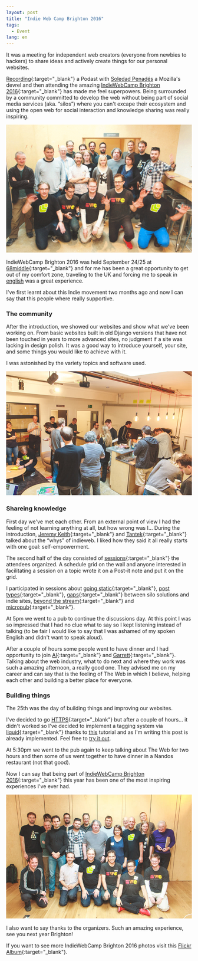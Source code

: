 ```yaml
---
layout: post
title: "Indie Web Camp Brighton 2016"
tags:
  - Event
lang: en
---
```


It was a meeting for independent web creators (everyone from newbies to hackers) to share ideas and actively create things for our personal websites.

[Recording](http://wecodesignpodcast.com/2016/09/27/web-audio/){:target="_blank"} a Podast with [Soledad Penadés](https://soledadpenades.com) a Mozilla's devrel and then attending the amazing [IndieWebCamp Brighton 2016](https://indieweb.org/2016/Brighton){:target="_blank"} has made me feel superpowers. Being surrounded by a community committed to develop the web without being part of social media services (aka. “silos”) where you can't excape their ecosystem and using the open web for social interaction and knowledge sharing was really inspiring.

<img src="/assets/images/post-IWC-Brighton-2016-1.gif" alt="Photo by Julie Anne Noying CC-BY/Flickr">

IndieWebCamp Brighton 2016 was held September 24/25 at [68middle](http://68middle.st){:target="_blank"} and for me has been a great opportunity to get out of my comfort zone, traveling to the UK and forcing me to speak in [english](/2015/11/25/hello-world/) was a great experience.

I've first learnt about this Indie movement two months ago and now I can say that this people where really supportive.

### The community

After the introduction, we showed our websites and show what we've been working on. From basic websites built in old Django versions that have not been touched in years to more advanced sites, no judgment if a site was lacking in design polish. It was a good way to introduce yourself, your site, and some things you would like to achieve with it.

I was astonished by the variety topics and software used.

<img src="/assets/images/post-IWC-Brighton-2016-2.jpg" alt="Photo by Julie Anne Noying CC-BY/Flickr">

### Shareing knowledge

First day we've met each other. From an external point of view I had the feeling of not learning anything at all, but how wrong was I... During the introduction, [Jeremy Keith](https://adactio.com){:target="_blank"} and [Tantek](http://tantek.com){:target="_blank"} talked about the “whys” of indieweb. I liked how they said it all really starts with one goal: self-empowerment.

The second half of the day consisted of [sessions](https://indieweb.org/2016/Brighton/Schedule){:target="_blank"} the attendees organized. A schedule grid on the wall and anyone interested in facilitating a session on a topic wrote it on a Post-it note and put it on the grid.

I participated in sessions about [going static](https://indieweb.org/2016/Brighton/goingstatic){:target="_blank"}, [post types](https://indieweb.org/2016/Brighton/posttypes){:target="_blank"}, [gaps](https://indieweb.org/2016/Brighton/gaps){:target="_blank"} between silo solutions and indie sites, [beyond the stream](https://indieweb.org/2016/Brighton/beyondstreams){:target="_blank"} and [micropub](https://indieweb.org/2016/Brighton/micropub){:target="_blank"}.

At 5pm we went to a pub to continue the discussions day. At this point I was so impressed that I had no clue what to say so I kept listening instead of talking (to be fair I would like to say that I was ashamed of my spoken English and didn't want to speak aloud).

After a couple of hours some people went to have dinner and I had opportunity to join [Al](https://alpower.com/){:target="_blank"} and [Garrett](https://polytechnic.co.uk/){:target="_blank"}. Talking about the web industry, what to do next and where they work was such a amazing afternoon, a really good one. They advised me on my career and can say that is the feeling of The Web in which I believe, helping each other and building a better place for everyone.

### Building things

The 25th was the day of building things and improving our websites.

I've decided to go [HTTPS](https://blog.cloudflare.com/secure-and-fast-github-pages-with-cloudflare/){:target="_blank"} but after a couple of hours... it didn't worked so I've decided to implement a tagging system via [liquid](https://shopify.github.io/liquid/){:target="_blank"} thanks to [this](http://pavdmyt.com/how-to-implement-tags-at-jekyll-website/) tutorial and as I'm writing this post is already implemented. Feel free to [try it out](/tags).

At 5:30pm we went to the pub again to keep talking about The Web for two hours and then some of us went together to have dinner in a Nandos restaurant (not that good).

Now I can say that being part of [IndieWebCamp Brighton 2016](https://indieweb.org/2016/Brighton){:target="_blank"} this year has been one of the most inspiring experiences I've ever had.

<img src="/assets/images/post-IWC-Brighton-2016-4.jpg" alt="Photo by Julie Anne Noying CC-BY/Flickr">

I also want to say thanks to the organizers. Such an amazing experience, see you next year Brighton!

If you want to see more IndieWebCamp Brighton 2016 photos visit this [Flickr Album](https://www.flickr.com/photos/tollwerk/albums/72157674218415016){:target="_blank"}.
